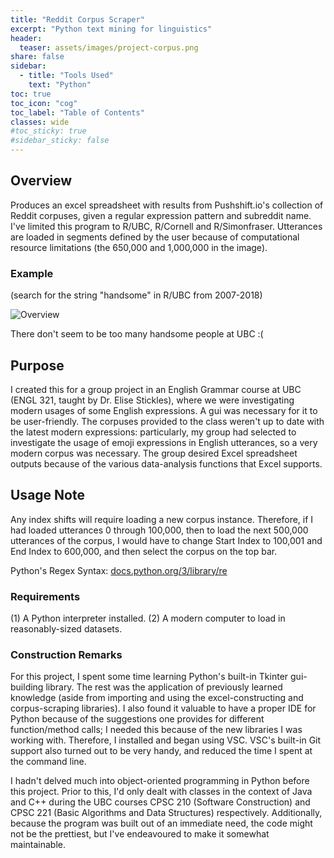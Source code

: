 ```yaml
---
title: "Reddit Corpus Scraper"
excerpt: "Python text mining for linguistics"
header:
  teaser: assets/images/project-corpus.png
share: false
sidebar:
  - title: "Tools Used"
    text: "Python"
toc: true
toc_icon: "cog"
toc_label: "Table of Contents"
classes: wide
#toc_sticky: true
#sidebar_sticky: false
---
```


## Overview
Produces an excel spreadsheet with results from Pushshift.io's collection of Reddit corpuses, given a regular expression pattern and subreddit name.  I've limited this program to R/UBC, R/Cornell and R/Simonfraser.  Utterances are loaded in segments defined by the user because of computational resource limitations (the 650,000 and 1,000,000 in the image).


### Example 
(search for the string "handsome" in R/UBC from 2007-2018)

![Overview](https://user-images.githubusercontent.com/78244259/116946614-73bae280-ac2f-11eb-9e45-c23ce137094b.png)

There don't seem to be too many handsome people at UBC :(

## Purpose
I created this for a group project in an English Grammar course at UBC (ENGL 321, taught by Dr. Elise Stickles), where we were investigating modern usages of some English expressions.   A gui was necessary for it to be user-friendly.  The corpuses provided to the class weren't up to date with the latest modern expressions: particularly, my group had selected to investigate the usage of emoji expressions in English utterances, so a very modern corpus was necessary.  The group desired Excel spreadsheet outputs because of the various data-analysis functions that Excel supports.

## Usage Note 
Any index shifts will require loading a new corpus instance.  Therefore, if I had loaded utterances 0 through 100,000, then to load the next 500,000 utterances of the corpus, I would have to change Start Index to 100,001 and End Index to 600,000, and then select the corpus on the top bar.

Python's Regex Syntax: [docs.python.org/3/library/re](https://docs.python.org/3/library/re.html)

### Requirements
(1) A Python interpreter installed.
(2) A modern computer to load in reasonably-sized datasets.

### Construction Remarks
For this project, I spent some time learning Python's built-in Tkinter gui-building library.  The rest was the application of previously learned knowledge (aside from importing and using the excel-constructing and corpus-scraping libraries).  I also found it valuable to have a proper IDE for Python because of the suggestions one provides for different function/method calls; I needed this because of the new libraries I was working with.  Therefore, I installed and began using VSC.  VSC's built-in Git support also turned out to be very handy, and reduced the time I spent at the command line.

I hadn't delved much into object-oriented programming in Python before this project.  Prior to this, I'd only dealt with classes in the context of Java and C++ during the UBC courses CPSC 210 (Software Construction) and CPSC 221 (Basic Algorithms and Data Structures) respectively.  Additionally, because the program was built out of an immediate need, the code might not be the prettiest, but I've endeavoured to make it somewhat maintainable.
